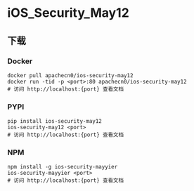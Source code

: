 # iOS_Security_May12

## 下载

### Docker

```
docker pull apachecn0/ios-security-may12
docker run -tid -p <port>:80 apachecn0/ios-security-may12
# 访问 http://localhost:{port} 查看文档
```

### PYPI

```
pip install ios-security-may12
ios-security-may12 <port>
# 访问 http://localhost:{port} 查看文档
```

### NPM

```
npm install -g ios-security-mayyier
ios-security-mayyier <port>
# 访问 http://localhost:{port} 查看文档
```